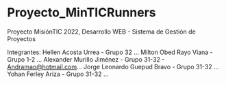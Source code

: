 # Proyecto_MinTICRunners
Proyecto MisiónTIC 2022, Desarrollo WEB - Sistema de Gestión de Proyectos

Integrantes:
Hellen Acosta Urrea - Grupo 32 ...
Milton Obed Rayo Viana - Grupo 1-2 ...
Alexander Murillo Jiménez - Grupo 31-32 - Andramao@hotmail.com...
Jorge Leonardo Guepud Bravo - Grupo 31-32 ...
Yohan Ferley Ariza - Grupo 31-32 ...